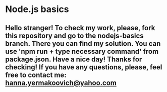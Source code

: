 # Node.js basics

## Hello stranger! To check my work, please, fork this repository and go to the nodejs-basics branch. There you can find my solution. You can use 'npm run + type necessary command' from package.json. Have a nice day! Thanks for checking! If you have any questions, please, feel free to contact me: hanna.yermakoovich@yahoo.com
